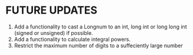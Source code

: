# FUTURE UPDATES
1. Add a functionality to cast a Longnum to an int, long int or long long int (signed or unsigned) if possible.<br/>
2. Add a functionality to calculate integral powers.<br/>
3. Restrict the maximum number of digits to a suffeciently large number<br/>
